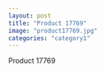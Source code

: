 ```yaml
---
layout: post
title: "Product 17769"
image: "product17769.jpg"
categories: "category1"
---
```

Product 17769
